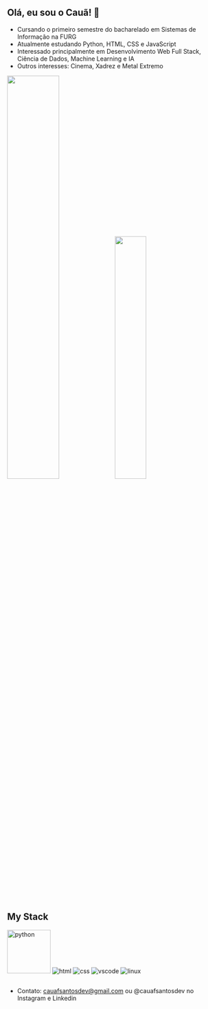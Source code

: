 ## Olá, eu sou o Cauã! 👋


- Cursando o primeiro semestre do bacharelado em Sistemas de Informação na FURG
- Atualmente estudando Python, HTML, CSS e JavaScript
- Interessado principalmente em Desenvolvimento Web Full Stack, Ciência de Dados, Machine Learning e IA
- Outros interesses: Cinema, Xadrez e Metal Extremo

<p><img width="49%" src="https://github-readme-stats.vercel.app/api?username=cauafsantosdev&show_icons=true&theme=dark&locale=pt-br"> <img width="38%" src="https://github-readme-stats.vercel.app/api/top-langs/?username=cauafsantosdev&layout=compact&theme=dark"></p>

## My Stack

<div>
    <img src="https://img.shields.io/badge/Python-14354C?style=for-the-badge&logo=python&logoColor=white" alt="python" width="101">
    <img src="https://img.shields.io/badge/HTML5-E34F26?style=for-the-badge&logo=html5&logoColor=white" alt="html">
    <img src="https://img.shields.io/badge/CSS3-1572B6?style=for-the-badge&logo=css3&logoColor=white" alt="css">
    <img src="https://img.shields.io/badge/vscode-14354C?style=for-the-badge&logo=vscode&logoColor=white" alt="vscode">
    <img src="https://img.shields.io/badge/linux-2E2E2E?style=for-the-badge&logo=vscode&logoColor=white" alt="linux">
</div>
  
##
- Contato: cauafsantosdev@gmail.com ou @cauafsantosdev no Instagram e Linkedin

